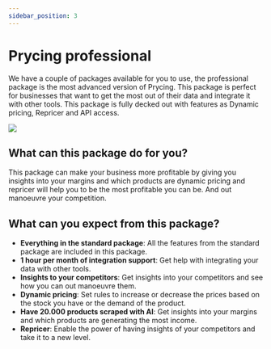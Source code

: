 ```yaml
---
sidebar_position: 3
---
```


# Prycing professional

We have a couple of packages available for you to use, the professional package is the most advanced version of Prycing.
This package is perfect for businesses that want to get the most out of their data and integrate it with other tools.
This package is fully decked out with features as Dynamic pricing, Repricer and API access.

![](/img/professional.png)

## What can this package do for you?

This package can make your business more profitable by giving you insights into your margins and which products are
dynamic pricing and repricer will help you to be the most profitable you can be. And out manoeuvre your competition.

## What can you expect from this package?

- **Everything in the standard package**: All the features from the standard package are included in this package.
- **1 hour per month of integration support**: Get help with integrating your data with other tools.
- **Insights to your competitors**: Get insights into your competitors and see how you can out manoeuvre them.
- **Dynamic pricing**:  Set rules to increase or decrease the prices based on the stock you have or the demand of the product.
- **Have 20.000 products scraped with AI**: Get insights into your margins and which products are generating the most income.
- **Repricer**: Enable the power of having insights of your competitors and take it to a new level.
